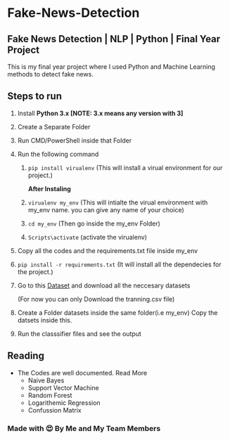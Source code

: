 # Fake-News-Detection
## Fake News Detection | NLP | Python | Final Year Project 
This is my final year project where I used Python and Machine Learning methods to detect fake news.
## Steps to run
  1. Install __Python 3.x [NOTE: 3.x means any version with 3]__
 
  2. Create a Separate Folder
  
  3. Run CMD/PowerShell inside that Folder
  
  4. Run the following command
      
      1. `pip install virualenv`
        (This will install a virual environment for our project.)
       
          __After Instaling__
       
        2. `virualenv my_env`
        (This will intialte the virual environment with my_env name. you can give any name of your choice)
        
        3. `cd my_env`
        (Then go inside the my_env Folder)
        
        4. `Scripts\activate`
        (activate the virualenv)
        
  5. Copy all the codes and the requirements.txt file inside my_env
        
  6. `pip install -r requirements.txt`
        (It will install all the dependecies for the project.)
  7. Go to this [Dataset](https://www.kaggle.com/c/fake-news/data)
        and download all the neccesary datasets
        
        (For now you can only Download the tranning.csv file)
  8. Create a Folder datasets inside the same folder(i.e my_env) 
        Copy the datsets inside this.
  9. Run the classsifier files and see the output


## Reading
  - The Codes are well documented.
  Read More 
    - Naive Bayes
    - Support Vector Machine
    - Random Forest
    - Logarithemic Regression
    - Confussion Matrix

### Made with 😍 By Me and My Team Members


